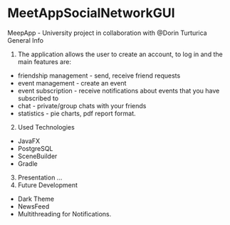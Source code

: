 # MeetAppSocialNetworkGUI
MeepApp - University project in collaboration with @Dorin Turturica<br>
General Info<br>
1. The application allows the user to create an account, to log in and the main features are:<br>
  - friendship management - send, receive friend requests
  - event management - create an event
  - event subscription - receive notifications about events that you have subscribed to
  - chat - private/group chats with your friends
  - statistics - pie charts, pdf report format.
  
2. Used Technologies
  - JavaFX
  - PostgreSQL
  - SceneBuilder
  - Gradle
    
 3. Presentation
  ...
 4. Future Development
  - Dark Theme
  - NewsFeed
  - Multithreading for Notifications.
  
